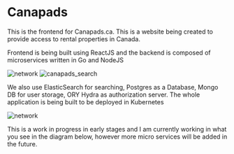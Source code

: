 # Canapads
This is the frontend for Canapads.ca.  This is a website being created to provide access to rental properties in Canada. 

Frontend is being built using ReactJS and the backend is composed of microservices written in Go and NodeJS

![network](https://gofullstack.dev/images/canapads/canapads_view.jpg)
![canapads_search](https://gofullstack.dev/images/canapads/canapads_polygon.gif)

We also use ElasticSearch for searching, Postgres as a Database, Mongo DB for user storage, ORY Hydra as authorization server. The whole application is being built to be deployed in Kubernetes 

![network](https://gofullstack.dev/images/canapads/canapads2.png)

This is a work in progress in early stages and I am currently working in what you see in the diagram below, however more micro services will be added in the future.